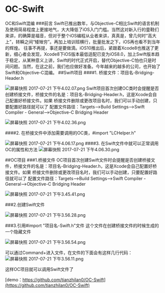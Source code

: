 # OC-Swift
OC和Swift混编
###前言
Swift已推出数年，与Objective-C相比Swift的语言机制及使用简易程度上更接地气，大大降低了iOS入门门槛。当然这对新入行的童鞋们来讲，的确算是福音，但对于整个iOS编程从业者来讲，真真是，曾几何时“高大上”，转瞬之间“矮矬穷”。再加上培训班横行，批量批发之下，iOS再也看不到当年的辉煌。
往事不再提，事还是要做滴。iOS10推出后，紧跟着Xcode8也推送了更新，细心者会发现，Xcode8下iOS版本最低适配已变为iOS8.0，加上Swift版本趋于稳定，从某种意义上讲，Swift的时代正式开启，替代Objective-C怕也只是时间问题。当然，在这之前，我们也应做好准备。今年越来的越多的公司，也开始了Swift和Objective-C混编。
##Swift项目
####1. 桥接文件：项目名-Bridging-Header.h

![屏幕快照 2017-07-21 下午4.02.07.png](http://upload-images.jianshu.io/upload_images/1243891-773caa4ce5cecc44.png?imageMogr2/auto-orient/strip%7CimageView2/2/w/1240)
Swift项目首次创建OC类时会提醒是否创建桥接文件，桥接文件的名是：项目名-Bridging-Header.h，这是Xcode会自己配置好桥接文件。如果
桥接文件删除或更改项目名时，我们可以手动创建，只要配置好路径就可以了
配置文件路径：Targets-->Build Settings-->Swift Compiler - General-->Objective-C Bridging Header

![屏幕快照 2017-07-21 下午4.02.36.png](http://upload-images.jianshu.io/upload_images/1243891-f0b23359e59a02f9.png?imageMogr2/auto-orient/strip%7CimageView2/2/w/1240)

####2. 在桥接文件中添加需要调用的OC类，#import "LCHelper.h"

![屏幕快照 2017-07-21 下午4.06.17.png](http://upload-images.jianshu.io/upload_images/1243891-aecf265cc7125c60.png?imageMogr2/auto-orient/strip%7CimageView2/2/w/1240)
####3. 在Swift文件中就可以正常调用OC的属性和方法
![屏幕快照 2017-07-21 下午4.06.30.png](http://upload-images.jianshu.io/upload_images/1243891-bee1bc8653c9126e.png?imageMogr2/auto-orient/strip%7CimageView2/2/w/1240)

##OC项目
###1.桥接文件
OC项目首次创建Swift文件时会提醒是否创建桥接文件，桥接文件的名是：项目名-Bridging-Header.h，这是Xcode会自己配置好桥接文件。如果
桥接文件删除或更改项目名时，我们可以手动创建，只要配置好路径就可以了
配置文件路径：Targets-->Build Settings-->Swift Compiler - General-->Objective-C Bridging Header

![屏幕快照 2017-07-21 下午3.45.41.png](http://upload-images.jianshu.io/upload_images/1243891-e8a6a4f55a1c482f.png?imageMogr2/auto-orient/strip%7CimageView2/2/w/1240)

###2.创建Swift文件

![屏幕快照 2017-07-21 下午3.56.28.png](http://upload-images.jianshu.io/upload_images/1243891-430a64ebd4f9e4d9.png?imageMogr2/auto-orient/strip%7CimageView2/2/w/1240)

###3.引用#import "项目名-Swift.h"文件
这个文件在创建桥接文件的时候生成的一个隐藏文件



![屏幕快照 2017-07-21 下午3.56.54.png](http://upload-images.jianshu.io/upload_images/1243891-4c3602115ec2b299.png?imageMogr2/auto-orient/strip%7CimageView2/2/w/1240)

可以通过Command+进入文件，在文件的下面会有这样几行代码：
![屏幕快照 2017-07-21 下午3.56.11.png](http://upload-images.jianshu.io/upload_images/1243891-4e807194ae0a5c5c.png?imageMogr2/auto-orient/strip%7CimageView2/2/w/1240)

这样OC项目就可以调用Swift文件了

[demo：https://github.com/tianzhilan0/OC-Swift](https://github.com/tianzhilan0/OC-Swift)
